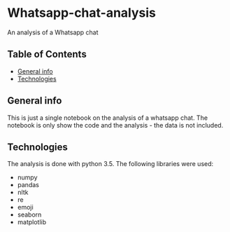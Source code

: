 # Whatsapp-chat-analysis
An analysis of a Whatsapp chat

## Table of Contents
* [General info](#general-info)
* [Technologies](#technologies)

## General info
This is just a single notebook on the analysis of a whatsapp chat. The notebook is only show the code and the analysis - the data is not included.

## Technologies
The analysis is done with python 3.5. The following libraries were used:
* numpy
* pandas
* nltk
* re
* emoji
* seaborn
* matplotlib
